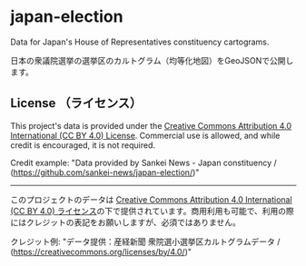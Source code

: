# japan-election
Data for Japan's House of Representatives constituency cartograms.  
  
日本の衆議院選挙の選挙区のカルトグラム（均等化地図）をGeoJSONで公開します。

## License （ライセンス）
This project's data is provided under the [Creative Commons Attribution 4.0 International (CC BY 4.0) License](https://creativecommons.org/licenses/by/4.0/). Commercial use is allowed, and while credit is encouraged, it is not required.

Credit example: "Data provided by Sankei News - Japan constituency / (https://github.com/sankei-news/japan-election/)"

---
  
このプロジェクトのデータは [Creative Commons Attribution 4.0 International (CC BY 4.0) ライセンス](https://creativecommons.org/licenses/by/4.0/)の下で提供されています。商用利用も可能で、利用の際にはクレジットの表記をお願いしますが、必須ではありません。

クレジット例: "データ提供：産経新聞 衆院選小選挙区カルトグラムデータ / (https://creativecommons.org/licenses/by/4.0/)"
